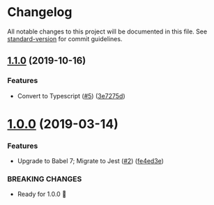 # Changelog

All notable changes to this project will be documented in this file. See [standard-version](https://github.com/conventional-changelog/standard-version) for commit guidelines.

## [1.1.0](https://github.com/heydoctor/express-marshal/compare/v1.0.0...v1.1.0) (2019-10-16)


### Features

* Convert to Typescript ([#5](https://github.com/heydoctor/express-marshal/issues/5)) ([3e7275d](https://github.com/heydoctor/express-marshal/commit/3e7275d))



# [1.0.0](https://github.com/kylealwyn/express-marshal/compare/v0.3.4...v1.0.0) (2019-03-14)


### Features

* Upgrade to Babel 7; Migrate to Jest ([#2](https://github.com/kylealwyn/express-marshal/issues/2)) ([fe4ed3e](https://github.com/kylealwyn/express-marshal/commit/fe4ed3e))


### BREAKING CHANGES

* Ready for 1.0.0 🚀 
